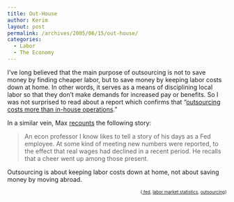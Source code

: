 ```yaml
---
title: Out-House
author: Kerim
layout: post
permalink: /archives/2005/06/15/out-house/
categories:
  - Labor
  - The Economy
---
```

I&#8217;ve long believed that the main purpose of outsourcing is not to save money by finding cheaper labor, but to save money by keeping labor costs down at home. In other words, it serves as a means of disciplining local labor so that they don&#8217;t make demands for increased pay or benefits. So I was not surprised to read about a report which confirms that &#8220;<a href="http://totalsync.com/blog/2005/06/08/outsourcing-costs-more-than-in-house/" onclick="_gaq.push(['_trackEvent', 'outbound-article', 'http://totalsync.com/blog/2005/06/08/outsourcing-costs-more-than-in-house/', 'outsourcing costs more than in-house operations']);" >outsourcing costs more than in-house operations</a>.&#8221;

In a similar vein, Max <a href="http://maxspeak.org/mt/archives/001422.html" onclick="_gaq.push(['_trackEvent', 'outbound-article', 'http://maxspeak.org/mt/archives/001422.html', 'recounts']);" >recounts</a> the following story:

> An econ professor I know likes to tell a story of his days as a Fed employee. At some kind of meeting new numbers were reported, to the effect that real wages had declined in a recent period. He recalls that a cheer went up among those present.

Outsourcing is about keeping labor costs down at home, not about saving money by moving abroad.<!-- technorati tags start -->

<div style="text-align:right;">
  <span style="font-size:x-small;">{<a href="http://technorati.com/tag/ fed" onclick="_gaq.push(['_trackEvent', 'outbound-article', 'http://technorati.com/tag/ fed', ' fed']);"  rel="tag"> fed</a>, <a href="http://technorati.com/tag/labor market statistics" onclick="_gaq.push(['_trackEvent', 'outbound-article', 'http://technorati.com/tag/labor market statistics', 'labor market statistics']);"  rel="tag">labor market statistics</a>, <a href="http://technorati.com/tag/outsourcing" onclick="_gaq.push(['_trackEvent', 'outbound-article', 'http://technorati.com/tag/outsourcing', 'outsourcing']);"  rel="tag">outsourcing</a>}</span>


<!-- technorati tags end -->

